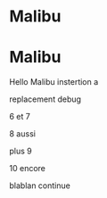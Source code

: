 # Malibu
# Malibu
Hello Malibu
instertion a

replacement debug

6 
et 7 

8 aussi


plus 9

10 encore


blablan continue
